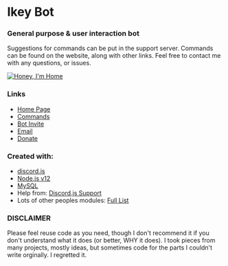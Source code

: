 # Ikey Bot

### General purpose & user interaction bot

Suggestions for commands can be put in the support server.
Commands can be found on the website, along with other links.
Feel free to contact me with any questions, or issues.

[![Honey, I'm Home](https://discordapp.com/api/guilds/413532909400752139/widget.png?style=banner2)](https://discord.gg/weX9DR)

### Links

- [Home Page](https://ikeygardner10.github.io/)
- [Commands](https://ikeygardner10.github.io/)
- [Bot Invite]()
- [Email](mailto:ikeygardner10@gmail.com)
- [Donate](https://www.paypal.com/cgi-bin/webscr?cmd=_s-xclick&hosted_button_id=CXU2L6XUT2YWN&source=url)

### Created with:
- [discord.js](https://discord.js.org/#/)
- [Node.js v12](https://nodejs.org/en/)
- [MySQL](https://www.mysql.com/)
- Help from: [Discord.js Support](https://discord.com/invite/bRCvFy9/)
- Lots of other peoples modules: [Full List](https://github.com/ikeygardner10/ikey-bot/blob/master/data/temp/nodemodules.md)


### DISCLAIMER
Please feel reuse code as you need, though I don't recommend it if you don't understand what it does (or better, WHY it does).
I took pieces from many projects, mostly ideas, but sometimes code for the parts I couldn't write orginally. I regretted it.
